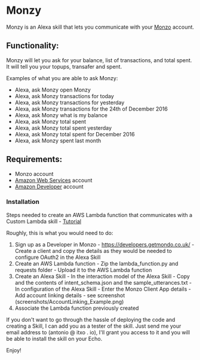 # Monzy

Monzy is an Alexa skill that lets you communicate with your [Monzo](https://monzo.com/) account.

## Functionality:
Monzy will let you ask for your balance, list of transactions, and total spent. It will tell you your topups, transafer and spent.

Examples of what you are able to ask Monzy:
- Alexa, ask Monzy open Monzy
- Alexa, ask Monzy transactions for today
- Alexa, ask Monzy transactions for yesterday
- Alexa, ask Monzy transactions for the 24th of December 2016
- Alexa, ask Monzy what is my balance
- Alexa, ask Monzy total spent
- Alexa, ask Monzy total spent yesterday
- Alexa, ask Monzy total spent for December 2016
- Alexa, ask Monzy spent last month


## Requirements:
- Monzo account
- [Amazon Web Services](https://aws.amazon.com/) account
- [Amazon Developer](https://developer.amazon.com) account

### Installation

Steps needed to create an AWS Lambda function that communicates with a Custom Lambda skill - [Tutorial](https://developer.amazon.com/public/solutions/alexa/alexa-skills-kit/docs/developing-an-alexa-skill-as-a-lambda-function)

Roughly, this is what you would need to do:
  1. Sign up as a Developer in Monzo - https://developers.getmondo.co.uk/
    - Create a client and copy the details as they would be needed to configure OAuth2 in the Alexa Skill
  2. Create an AWS Lambda function
    - Zip the lambda_function.py and requests folder
    - Upload it to the AWS Lambda function
  3. Create an Alexa Skill
    - In the interaction model of the Alexa Skill - Copy and the contents of intent_schema.json and the sample_utterances.txt
    - In configuration of the Alexa Skill - Enter the Monzo Client App details
    - Add account linking details - see screenshot (screenshots/AccountLinking_Example.png)
  4. Associate the Lambda function previously created

If you don't want to go through the hassle of deploying the code and creating a Skill, I can add you as a tester of the skill. Just send me your email address to (antonio @ itxo . io), I'll grant you access to it and you will be able to install the skill on your Echo.

Enjoy!
